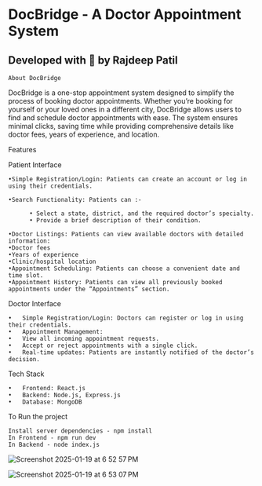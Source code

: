 # DocBridge - A Doctor Appointment System

## Developed with 💙 by Rajdeep Patil

    About DocBridge

DocBridge is a one-stop appointment system designed to simplify the process of booking doctor appointments. Whether you’re booking for yourself or your loved ones in a different city, DocBridge allows users to find and schedule doctor appointments with ease. The system ensures minimal clicks, saving time while providing comprehensive details like doctor fees, years of experience, and location.


Features

Patient Interface



    •Simple Registration/Login: Patients can create an account or log in using their credentials.

    •Search Functionality: Patients can :-
 
	      •	Select a state, district, and the required doctor’s specialty.
	      •	Provide a brief description of their condition.
       
    •Doctor Listings: Patients can view available doctors with detailed information:
  	•Doctor fees
  	•Years of experience
  	•Clinic/hospital location
  	•Appointment Scheduling: Patients can choose a convenient date and time slot.
  	•Appointment History: Patients can view all previously booked appointments under the “Appointments” section.

 Doctor Interface

	•	Simple Registration/Login: Doctors can register or log in using their credentials.
	•	Appointment Management:
	•	View all incoming appointment requests.
	•	Accept or reject appointments with a single click.
	•	Real-time updates: Patients are instantly notified of the doctor’s decision.

 Tech Stack

	•	Frontend: React.js
	•	Backend: Node.js, Express.js
	•	Database: MongoDB

To Run the project

    Install server dependencies - npm install
    In Frontend - npm run dev 
    In Backend - node index.js


![Screenshot 2025-01-19 at 6 52 57 PM](https://github.com/user-attachments/assets/91bfb020-9527-4ce5-a281-26482ce13830)
    
![Screenshot 2025-01-19 at 6 53 07 PM](https://github.com/user-attachments/assets/8e5920e5-0df3-4d4f-84c1-002f7d915578)














